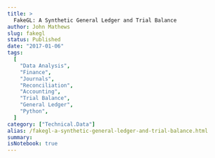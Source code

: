 ```yaml
---
title: >
  FakeGL: A Synthetic General Ledger and Trial Balance
author: John Mathews
slug: fakegl
status: Published
date: "2017-01-06"
tags:
  [
    "Data Analysis",
    "Finance",
    "Journals",
    "Reconciliation",
    "Accounting",
    "Trial Balance",
    "General Ledger",
    "Python",
  ]
category: ["Technical.Data"]
alias: /fakegl-a-synthetic-general-ledger-and-trial-balance.html
summary:
isNotebook: true
---
```

